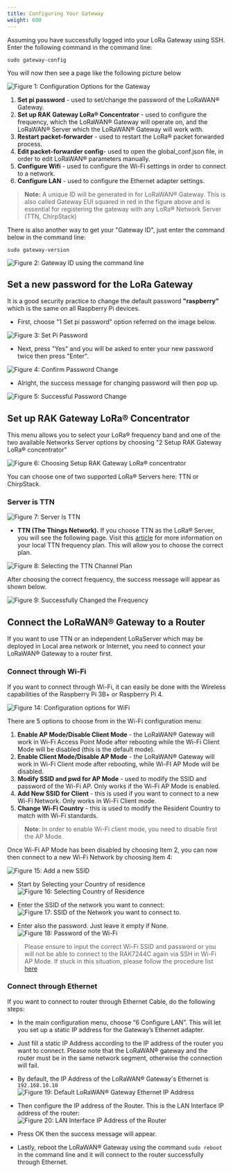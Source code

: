```yaml
---
title: Configuring Your Gateway
weight: 600
---
```

Assuming you have successfully logged into your LoRa Gateway using SSH. Enter the following command in the command line:
```
sudo gateway-config
```

You will now then see a page like the following picture below

![Figure 1: Configuration Options for the Gateway](images/config-options.png)
1. **Set pi password** - used to set/change the password of the LoRaWAN® Gateway.
2. **Set up RAK Gateway LoRa® Concentrator** - used to configure the frequency, which the LoRaWAN® Gateway will operate on, and the LoRaWAN® Server which the LoRaWAN® Gateway will work with.
3. **Restart packet-forwarder** - used to restart the LoRa® packet forwarded process.
4. **Edit packet-forwarder config**- used to open the global_conf.json file, in order to edit LoRaWAN® parameters manually.
5. **Configure Wifi** - used to configure the Wi-Fi settings in order to connect to a network.
6. **Configure LAN** - used to configure the Ethernet adapter settings.

>**Note:** A unique ID will be generated in for LoRaWAN® Gateway. This is also called Gateway EUI squared in red in the figure above and is essential for registering the gateway with any LoRa® Network Server (TTN, ChirpStack)

There is also another way to get your "Gateway ID", just enter the command below in the command line:

```
sudo gateway-version
```

![Figure 2: Gateway ID using the command line](images/gateway-id-cmd.png)

## Set a new password for the LoRa Gateway
It is a good security practice to change the default password **"raspberry"** which is the same on all Raspberry Pi devices.

* First, choose "1 Set pi password" option referred on the image below.

![Figure 3: Set Pi Password](images/set_pi_password.png)

* Next, press "Yes" and you will be asked to enter your new password twice then press "Enter".

![Figure 4: Confirm Password Change](images/confirm_password.png)

* Alright, the success message for changing password will then pop up.

![Figure 5: Successful Password Change](images/success_password_change.png)

## Set up RAK Gateway LoRa® Concentrator
This menu allows you to select your LoRa® frequency band and one of the two available Networks Server options by choosing "2 Setup RAK Gateway LoRa® concentrator"

![Figure 6: Choosing Setup RAK Gateway LoRa® concentrator](images/set_up_gateway_concentrator.jpg)

You can choose one of two supported LoRa® Servers here: TTN or ChirpStack.

### Server is TTN

![Figure 7: Server Is TTN](images/7_server_ttn.png)

* **TTN (The Things Network).** If you choose TTN as the LoRa® Server, you will see the following page. Visit this [article](https://www.thethingsnetwork.org/docs/lorawan/frequencies-by-country.html) for more information on your local TTN frequency plan. This will allow you to choose the correct plan.

![Figure 8: Selecting the TTN Channel Plan](images/8_select_ttn.png)

After choosing the correct frequency, the success message will appear as shown below.

![Figure 9: Successfully Changed the Frequency](images/9_success_change_frequency.png)

## Connect the LoRaWAN® Gateway to a Router

If you want to use TTN or an independent LoRaServer which may be deployed in Local area network or Internet, you need to connect your LoRaWAN® Gateway to a router first.

### Connect through Wi-Fi
If you want to connect through Wi-Fi, it can easily be done with the Wireless capabilities of the Raspberry Pi 3B+ or Raspberry Pi 4.

![Figure 14: Configuration options for WiFi](images/14_config_wifi.png)

There are 5 options to choose from in the Wi-Fi configuration menu:

1. **Enable AP Mode/Disable Client Mode** - the LoRaWAN® Gateway will work in Wi-Fi Access Point Mode after rebooting while the Wi-Fi Client Mode will be disabled (this is the default mode).
2. **Enable Client Mode/Disable AP Mode** - the LoRaWAN® Gateway will work in Wi-Fi Client mode after rebooting, while Wi-FI AP Mode will be disabled.
3. **Modify SSID and pwd for AP Mode** - used to modify the SSID and password of the Wi-Fi AP. Only works if the Wi-Fi AP Mode is enabled.
4. **Add New SSID for Client** - this is used if you want to connect to a new Wi-Fi Network. Only works in Wi-Fi Client mode.
5. **Change Wi-Fi Country** - this is used to modify the Resident Country to match with Wi-Fi standards.

> **Note**: In order to enable Wi-Fi client mode, you need to disable first the AP Mode.

Once Wi-Fi AP Mode has been disabled by choosing Item 2, you can now then connect to a new Wi-Fi Network by choosing Item 4:

![Figure 15: Add a new SSID](images/15_add_new_ssid.png)

* Start by Selecting your Country of residence
![Figure 16: Selecting Country of Residence](images/16_country.png)

* Enter the SSID of the network you want to connect:
![Figure 17: SSID of the Network you want to connect to.](images/17_ssid_network.png)

* Enter also the password. Just leave it empty if None.
![Figure 18: Password of the Wi-Fi](images/18_wifi_password.png)

> Please ensure to input the correct Wi-Fi SSID and password or you will not be able to connect to the RAK7244C again via SSH in Wi-Fi AP Mode. If stuck in this situation, please follow the procedure list [here](https://doc.rakwireless.com/rak7244c-lorawan----developer-gateway/configuring-the-gateway#reverting-to-wi-fi-ap-mode)

### Connect through Ethernet
If you want to connect to router through Ethernet Cable, do the following steps:

* In the main configuration menu, choose “6 Configure LAN”. This will let you set up a static IP address for the Gateway’s Ethernet adapter.
* Just fill a static IP Address according to the IP address of the router you want to connect. Please note that the LoRaWAN® gateway and the router must be in the same network segment, otherwise the connection will fail.
* By default, the IP Address of the LoRaWAN® Gateway's Ethernet is `192.168.10.10`
![Figure 19: Default LoRaWAN® Gateway Ethernet IP Address](images/19_ethernet_ip.png)

* Then configure the IP address of the Router. This is the LAN Interface IP address of the router:
![Figure 20: LAN Interface IP Address of the Router](images/20_lan_interface.png)

* Press OK then the success message will appear.
* Lastly, reboot the LoRaWAN® Gateway using the command `sudo reboot` in the command line and it will connect to the router successfully through Ethernet.
